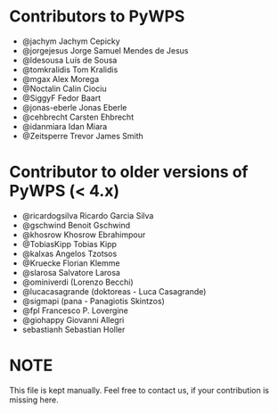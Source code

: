 # Contributors to PyWPS

* @jachym Jachym Cepicky
* @jorgejesus Jorge Samuel Mendes de Jesus
* @ldesousa Luís de Sousa
* @tomkralidis Tom Kralidis
* @mgax Alex Morega
* @Noctalin Calin Ciociu
* @SiggyF Fedor Baart
* @jonas-eberle Jonas Eberle
* @cehbrecht Carsten Ehbrecht
* @idanmiara Idan Miara
* @Zeitsperre Trevor James Smith

# Contributor to older versions of PyWPS (< 4.x)

* @ricardogsilva Ricardo Garcia Silva
* @gschwind Benoit Gschwind
* @khosrow Khosrow Ebrahimpour
* @TobiasKipp Tobias Kipp
* @kalxas Angelos Tzotsos
* @Kruecke Florian Klemme
* @slarosa Salvatore Larosa
* @ominiverdi (Lorenzo Becchi)
* @lucacasagrande (doktoreas - Luca Casagrande)
* @sigmapi (pana - Panagiotis Skintzos)
* @fpl Francesco P. Lovergine
* @giohappy Giovanni Allegri
* sebastianh Sebastian Holler

# NOTE

This file is kept manually. Feel free to contact us, if your contribution is
missing here.
